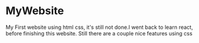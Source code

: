 # MyWebsite
My First website using html css, it's still not done.I went back to learn react, before finishing this website.
Still there are a couple nice features using css
